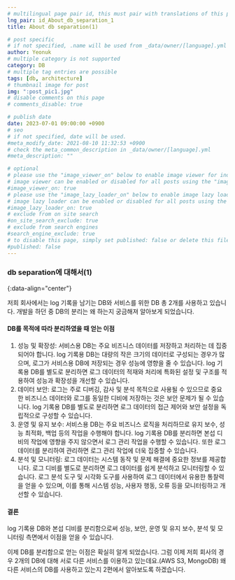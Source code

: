 ```yaml
---
# multilingual page pair id, this must pair with translations of this page. (This name must be unique)
lng_pair: id_About_db_separation_1
title: About db separation(1)

# post specific
# if not specified, .name will be used from _data/owner/[language].yml
author: Yeonuk
# multiple category is not supported
category: DB
# multiple tag entries are possible
tags: [db, architecture]
# thumbnail image for post
img: ":post_pic1.jpg"
# disable comments on this page
# comments_disable: true

# publish date
date: 2023-07-01 09:00:00 +0900
# seo
# if not specified, date will be used.
#meta_modify_date: 2021-08-10 11:32:53 +0900
# check the meta_common_description in _data/owner/[language].yml
#meta_description: ""

# optional
# please use the "image_viewer_on" below to enable image viewer for individual pages or posts (_posts/ or [language]/_posts folders).
# image viewer can be enabled or disabled for all posts using the "image_viewer_posts: true" setting in _data/conf/main.yml.
#image_viewer_on: true
# please use the "image_lazy_loader_on" below to enable image lazy loader for individual pages or posts (_posts/ or [language]/_posts folders).
# image lazy loader can be enabled or disabled for all posts using the "image_lazy_loader_posts: true" setting in _data/conf/main.yml.
#image_lazy_loader_on: true
# exclude from on site search
#on_site_search_exclude: true
# exclude from search engines
#search_engine_exclude: true
# to disable this page, simply set published: false or delete this file
#published: false
---
```


<!-- outline-start -->

### db separation에 대해서(1)

{:data-align="center"}

<!-- outline-end -->

저희 회사에서는 log 기록을 남기는 DB와 서비스를 위한 DB 총 2개를 사용하고 있습니다.
개발을 하던 중 DB의 분리는 왜 하는지 궁금해져 알아보게 되었습니다.

#### DB를 목적에 따라 분리하였을 때 얻는 이점

1. 성능 및 확장성: 서비스용 DB는 주요 비즈니스 데이터를 저장하고 처리하는 데 집중되어야 합니다. log 기록용 DB는 대량의 작은 크기의 데이터로 구성되는 경우가 많으며, 로그가 서비스용 DB에 저장되는 경우 성능에 영향을 줄 수 있습니다. log 기록용 DB를 별도로 분리하면 로그 데이터의 적재와 처리에 특화된 설정 및 구조를 적용하여 성능과 확장성을 개선할 수 있습니다.
2. 데이터 보안: 로그는 주로 디버깅, 감사 및 분석 목적으로 사용될 수 있으므로 중요한 비즈니스 데이터와 로그를 동일한 디비에 저장하는 것은 보안 문제가 될 수 있습니다. log 기록용 DB를 별도로 분리하면 로그 데이터의 접근 제어와 보안 설정을 독립적으로 구성할 수 있습니다.
3. 운영 및 유지 보수: 서비스용 DB는 주요 비즈니스 로직을 처리하므로 유지 보수, 성능 최적화, 백업 등의 작업을 수행해야 합니다. log 기록용 DB를 분리하면 본섭 디비의 작업에 영향을 주지 않으면서 로그 관리 작업을 수행할 수 있습니다. 또한 로그 데이터를 분리하여 관리하면 로그 관리 작업에 더욱 집중할 수 있습니다.
4. 분석 및 모니터링: 로그 데이터는 시스템 동작 및 문제 해결에 중요한 정보를 제공합니다. 로그 디비를 별도로 분리하면 로그 데이터를 쉽게 분석하고 모니터링할 수 있습니다. 로그 분석 도구 및 시각화 도구를 사용하여 로그 데이터에서 유용한 통찰력을 얻을 수 있으며, 이를 통해 시스템 성능, 사용자 행동, 오류 등을 모니터링하고 개선할 수 있습니다.

#### 결론

log 기록용 DB와 본섭 디비를 분리함으로써 성능, 보안, 운영 및 유지 보수, 분석 및 모니터링 측면에서 이점을 얻을 수 있습니다.

이제 DB를 분리함으로 얻는 이점은 확실히 알게 되었습니다.
그럼 이제 저희 회사의 경우 2개의 DB에 대해 서로 다른 서비스를 이용하고 있는데요.(AWS S3, MongoDB) 왜 다른 서비스의 DB를 사용하고 있는지 2편에서 알아보도록 하겠습니다.
